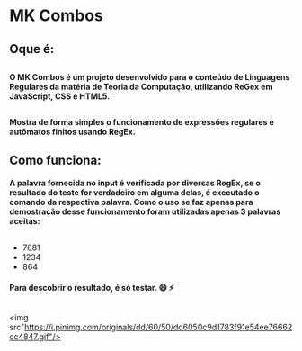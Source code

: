 # MK Combos

##

## Oque é:

##

#### O MK Combos é um projeto desenvolvido para o conteúdo de Linguagens Regulares da matéria de Teoria da Computação, utilizando ReGex em JavaScript, CSS e HTML5.

##

#### Mostra de forma simples o funcionamento de expressões regulares e autômatos finitos usando RegEx.

## Como funciona:

#### A palavra fornecida no input é verificada por diversas RegEx, se o resultado do teste for verdadeiro em alguma delas, é executado o comando da respectiva palavra. Como o uso se faz apenas para demostração desse funcionamento foram utilizadas apenas 3 palavras aceitas:

##

- 7681
- 1234
- 864

#### Para descobrir o resultado, é só testar. 😄 ⚡

##

<img src"https://i.pinimg.com/originals/dd/60/50/dd6050c9d1783f91e54ee76662cc4847.gif"/>
